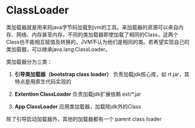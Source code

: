 

# ClassLoader
类加载器就是用来将java字节码加载到jvm的工具。来加载器的资源可以来自内存、网络、内存甚至内存。不同的类加载器即使加载了相同的Class，这两个Class也不能相互赋值及转换的，JVM不认为他们是相同的类。若希望实现自己的类加载器，可以继承java.lang.ClassLoader。

类加载器分为三类：

1. **引导类加载器（bootstrap class loader）**
  负责加载jdk核心库，如 rt.jar，其特点是用原生代码实现的

2. **Extention ClassLoader**
  负责加载jdk扩展依赖 ext/*.jar 

3. **App ClassLoader**
  应用类加载器，加载除jdk外的Class
  
除了引导启动加载器外，其他的加载器都有一个 parent class loader